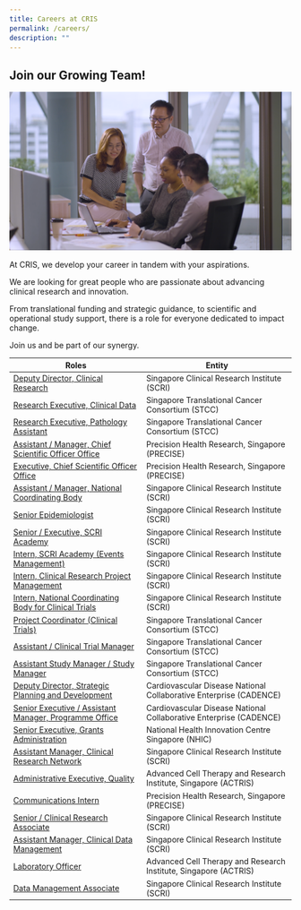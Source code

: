 ```yaml
---
title: Careers at CRIS
permalink: /careers/
description: ""
---
```

## **Join our Growing Team!**

![](/images/Corporate%20photos/03%20-%20ACTRIS%201.png)

At CRIS, we develop your career in tandem with your aspirations.

We are looking for great people who are passionate about advancing clinical research and innovation.

From translational funding and strategic guidance, to scientific and operational study support, there is a role for everyone dedicated to impact change.

Join us and be part of our synergy.


| Roles | Entity |
| -------- | -------- |
[Deputy Director, Clinical Research](/files/Careers/deputy%20director,%20clinical%20research%20(scri).pdf) | Singapore Clinical Research Institute (SCRI) |
[Research Executive, Clinical Data](/files/Careers/Research%20Executive%20(Clinical%20Data).pdf) | Singapore Translational Cancer Consortium (STCC)
[Research Executive, Pathology Assistant](/files/Careers/Research%20Executive%20(Pathology%20Assistant).pdf) | Singapore Translational Cancer Consortium (STCC)
[Assistant / Manager, Chief Scientific Officer Office](/files/Careers/CRIS%20-Manager_Asst%20Manager%20(CSOO).pdf) | Precision Health Research, Singapore (PRECISE)
[Executive, Chief Scientific Officer Office](/files/Careers/CRIS%20-Executive%20(CSOO).pdf) | Precision Health Research, Singapore (PRECISE)
[Assistant / Manager, National Coordinating Body](/files/Careers/Manager_Asst%20Mgr,%20National%20Coordinating%20Body.pdf) | Singapore Clinical Research Institute (SCRI) |
[Senior Epidemiologist](/files/Careers/Sr%20Epidemiologist-SCRI.pdf) | Singapore Clinical Research Institute (SCRI) |
[Senior / Executive, SCRI Academy](/files/Careers/Sr%20Executive,%20SCRI%20Academy.pdf) | Singapore Clinical Research Institute (SCRI) |
[Intern, SCRI Academy (Events Management)](/files/Careers/21%20-%20SCRI%20-%20Intern,%20SCRI%20Academy.pdf) | Singapore Clinical Research Institute (SCRI) |
[Intern, Clinical Research Project Management](/files/Careers/20%20-%20SCRI%20-%20Intern,%20Project%20Management.pdf) | Singapore Clinical Research Institute (SCRI) |
[Intern, National Coordinating Body for Clinical Trials](/files/Careers/19%20-%20SCRI%20-%20Intern,%20NCB.pdf) | Singapore Clinical Research Institute (SCRI) |
[Project Coordinator (Clinical Trials)](/files/Careers/18%20-%20STCC%20-%20Project%20Coordinator%20(Clinical%20Trials).pdf) | Singapore Translational Cancer Consortium (STCC) |
[Assistant / Clinical Trial Manager](/files/Careers/17%20-%20STCC%20-%20Assistant%20Clinical%20Trial%20Manager.pdf) | Singapore Translational Cancer Consortium (STCC) |
[Assistant Study Manager / Study Manager](/files/Careers/16%20-%20STCC%20-%20Assistant%20Study%20Manager.pdf) | Singapore Translational Cancer Consortium (STCC) |
[Deputy Director, Strategic Planning and Development](/files/Careers/CRIS%20-%20DD%20(Cadence).pdf) | Cardiovascular Disease National Collaborative Enterprise (CADENCE) |
[Senior Executive / Assistant Manager, Programme Office](/files/Careers/CRIS%20-%20Snr%20Executive_Asst%20Manager%20(Cadence).pdf) | Cardiovascular Disease National Collaborative Enterprise (CADENCE) |
[Senior Executive, Grants Administration](/files/Careers/05%20-%20NHIC%20-%20Executive,%20Grants%20Admin.pdf) | National Health Innovation Centre Singapore (NHIC) |
[Assistant Manager, Clinical Research Network](/files/Careers/08%20-%20SCRI%20-%20CRN.pdf)| Singapore Clinical Research Institute (SCRI)
[Administrative Executive, Quality](/files/Careers/09%20-%20ACTRIS%20-%20Quality.pdf)| Advanced Cell Therapy and Research Institute, Singapore (ACTRIS)
[Communications Intern](/files/Careers/10%20-%20PRECISE%20-%20Intern.pdf)| Precision Health Research, Singapore (PRECISE)
[Senior / Clinical Research Associate](/files/Careers/12%20-%20SCRI%20-%20CRA.pdf)| Singapore Clinical Research Institute (SCRI)
[Assistant Manager, Clinical Data Management](/files/Careers/13%20-%20SCRI%20-%20Clinical%20Data%20Management.pdf)| Singapore Clinical Research Institute (SCRI)
[Laboratory Officer](/files/Careers/14%20-%20ACTRIS%20-%20Lab%20Officer.pdf)| Advanced Cell Therapy and Research Institute, Singapore (ACTRIS)
[Data Management Associate](/files/Careers/15%20-%20SCRI%20-%20Data%20Management%20Associate.pdf)| Singapore Clinical Research Institute (SCRI)